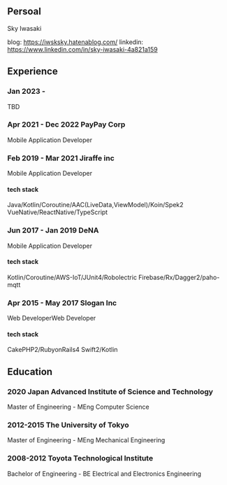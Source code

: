 ## Persoal
Sky Iwasaki

blog: https://iwsksky.hatenablog.com/
linkedin: https://www.linkedin.com/in/sky-iwasaki-4a821a159

## Experience

### Jan 2023 - 
TBD

### Apr 2021 - Dec 2022 PayPay Corp
Mobile Application Developer

### Feb 2019 - Mar 2021 Jiraffe inc
Mobile Application Developer
#### tech stack
Java/Kotlin/Coroutine/AAC(LiveData,ViewModel)/Koin/Spek2
VueNative/ReactNative/TypeScript

### Jun 2017 - Jan 2019 DeNA
Mobile Application Developer
#### tech stack
Kotlin/Coroutine/AWS-IoT/JUnit4/Robolectric
Firebase/Rx/Dagger2/paho-mqtt

### Apr 2015 - May 2017 Slogan Inc
Web DeveloperWeb Developer

#### tech stack
CakePHP2/RubyonRails4
Swift2/Kotlin


## Education
### 2020 Japan Advanced Institute of Science and Technology
Master of Engineering - MEng
Computer Science

### 2012-2015 The University of Tokyo
Master of Engineering - MEng
Mechanical Engineering

### 2008-2012 Toyota Technological Institute
Bachelor of Engineering - BE
Electrical and Electronics Engineering
